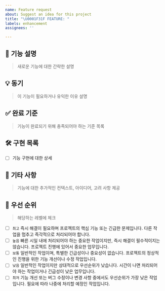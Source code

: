 ```yaml
---
name: Feature request
about: Suggest an idea for this project
title: "\U0001F31F FEATURE: "
labels: enhancement
assignees: ''

---
```


## 📝 기능 설명
> 새로운 기능에 대한 간략한 설명

## 💡 동기
> 이 기능이 필요하거나 유익한 이유 설명

## ✅ 완료 기준
>  기능이 완료되기 위해 충족되어야 하는 기준 목록

## 🛠 구현 목록
- [ ] 기능 구현에 대한 상세

## 📌 기타 사항
> 기능에 대한 추가적인 컨텍스트, 아이디어, 고려 사항 제공

## 🚦 우선 순위
> 해당하는 레벨에 체크

- [ ] `최고` 즉시 해결이 필요하며 프로젝트의 핵심 기능 또는 긴급한 문제입니다. 다른 작업을 멈추고 즉각적으로 처리되어야 합니다.
- [ ] `높음` 빠른 시일 내에 처리되어야 하는 중요한 작업이지만, 즉시 해결이 필수적이지는 않습니다. 프로젝트 진행에 있어서 중요한 업무입니다.
- [ ] `보통` 일반적인 작업이며, 특별한 긴급성이나 중요성이 없습니다. 프로젝트의 정상적인 진행을 위한 기능 개선이나 수정 작업입니다.
- [ ] `낮음` 일반적인 작업이지만 상대적으로 우선순위가 낮습니다. 시간이 나면 처리되어야 하는 작업이거나 긴급성이 낮은 업무입니다.
- [ ] `최저` 기능 개선 또는 버그 수정이나 변경 사항 중에서도 우선순위가 가장 낮은 작업입니다. 필요에 따라 나중에 처리할 예정인 작업입니다.
